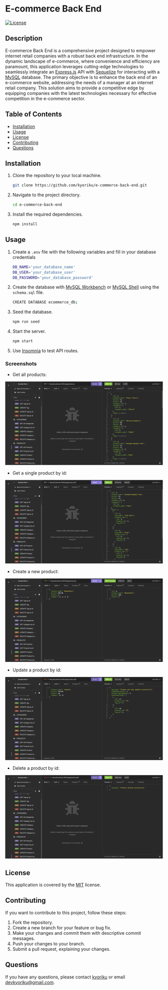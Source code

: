 # E-commerce Back End

[![License](https://img.shields.io/badge/License-MIT-blue.svg)](https://opensource.org/licenses/MIT)

## Description
E-commerce Back End is a comprehensive project designed to empower internet retail companies with a robust back end infrastructure. In the dynamic landscape of e-commerce, where convenience and efficiency are paramount, this application leverages cutting-edge technologies to seamlessly integrate an [Express.js](https://expressjs.com/) API with [Sequelize](https://sequelize.org/) for interacting with a [MySQL](https://www.mysql.com/) database. The primary objective is to enhance the back end of an e-commerce website, addressing the needs of a manager at an internet retail company. This solution aims to provide a competitive edge by equipping companies with the latest technologies necessary for effective competition in the e-commerce sector.

## Table of Contents
- [Installation](#installation)
- [Usage](#usage)
- [License](#license)
- [Contributing](#contributing)
- [Questions](#questions)

## Installation
1. Clone the repository to your local machine.
    ```bash
    git clone https://github.com/kyoriku/e-commerce-back-end.git
    ```
2. Navigate to the project directory.
    ```bash
    cd e-commerce-back-end
    ```
3. Install the required dependencies.
    ```bash
    npm install
    ```

## Usage
1. Create a `.env` file with the following variables and fill in your database credentials
    ``` bash
    DB_NAME='your_database_name'
    DB_USER='your_database_user'
    DB_PASSWORD='your_database_password'
    ```
2. Create the database with [MySQL Workbench](https://www.mysql.com/products/workbench/) or [MySQL Shell](https://dev.mysql.com/doc/mysql-shell/8.0/en/mysql-shell-getting-started.html) using the `schema.sql` file. 
    ``` bash
    CREATE DATABASE ecommerce_db;
    ```
3. Seed the database.
    ``` bash
    npm run seed
    ```
4. Start the server.
    ``` bash
    npm start
    ```
5. Use [Insomnia](https://insomnia.rest/download) to test API routes.

### Screenshots
- Get all products:

![GetAllProducts](assets/images/e-commerce-insomnia1.png)

- Get a single product by id:

![GetOneProduct](assets/images/e-commerce-insomnia2.png)

- Create a new product:

![CreateNewProduct](assets/images/e-commerce-insomnia3.png)

- Update a product by id:

![UpdateProduct](assets/images/e-commerce-insomnia4.png)

- Delete a product by id:

![DeleteProduct](assets/images/e-commerce-insomnia5.png)

## License
This application is covered by the [MIT](https://opensource.org/licenses/MIT) license.

## Contributing
If you want to contribute to this project, follow these steps:

1. Fork the repository.
2. Create a new branch for your feature or bug fix.
3. Make your changes and commit them with descriptive commit messages.
4. Push your changes to your branch.
5. Submit a pull request, explaining your changes.

## Questions
If you have any questions, please contact [kyoriku](https://github.com/kyoriku) or email devkyoriku@gmail.com.